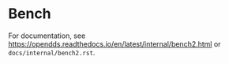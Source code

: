 # Bench

For documentation, see
https://opendds.readthedocs.io/en/latest/internal/bench2.html or
`docs/internal/bench2.rst`.
